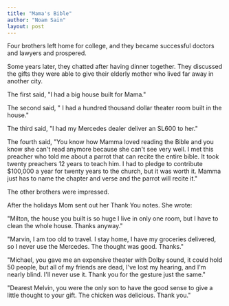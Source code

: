 ```yaml
---
title: "Mama's Bible"
author: "Noam Sain"
layout: post
---
```


Four brothers left home for college, and they became successful doctors and lawyers and prospered.

Some years later, they chatted after having dinner together. They discussed the gifts they were able to give their elderly mother who lived far away in another city.

The first said, "I had a big house built for Mama."

The second said, " I had a hundred thousand dollar theater room built in the house."

The third said, "I had my Mercedes dealer deliver an SL600 to her."

The fourth said, "You know how Mamma loved reading the Bible and you know she can't read anymore because she can't see very well. I met this preacher who told me about a parrot that can recite the entire bible. It took twenty preachers 12 years to teach him. I had to pledge to contribute $100,000 a year for twenty years to the church, but it was worth it. Mamma just has to name the chapter and verse and the parrot will recite it."

The other brothers were impressed.

After the holidays Mom sent out her Thank You notes. She wrote:

"Milton, the house you built is so huge I live in only one room, but I have to clean the whole house. Thanks anyway."

"Marvin, I am too old to travel. I stay home, I have my groceries delivered, so I never use the Mercedes. The thought was good. Thanks."

"Michael, you gave me an expensive theater with Dolby sound, it could hold 50 people, but all of my friends are dead, I've lost my hearing, and I'm nearly blind. I'll never use it. Thank you for the gesture just the same."

"Dearest Melvin, you were the only son to have the good sense to give a little thought to your gift. The chicken was delicious. Thank you."
